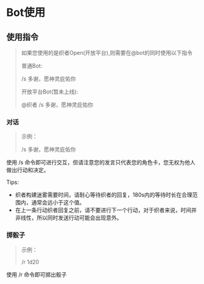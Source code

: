 # Bot使用

## 使用指令

> 如果您使用的是织者Open(开放平台),则需要在@bot的同时使用以下指令 
> 
> 普通Bot:
> 
> /s 多谢，愿神灵庇佑你
>
> 开放平台Bot(暂未上线):
> 
> @织者 /s 多谢，愿神灵庇佑你
### 对话

> 示例：
> 
> /s 多谢，愿神灵庇佑你

使用 /s 命令即可进行交互，但请注意您的发言只代表您的角色卡，您无权为他人做出行动和决定。

Tips: 
- 织者构建迷雾需要时间，请耐心等待织者的回复，180s内的等待时长在合理范围内，通常会远小于这个值。
- 在上一条行动织者回复之前，请不要进行下一个行动，对于织者来说，时间并非线性，所以同时发送行动可能会出现意外。

### 掷骰子

> 示例：
> 
> /r 1d20

使用 /r 命令即可掷出骰子